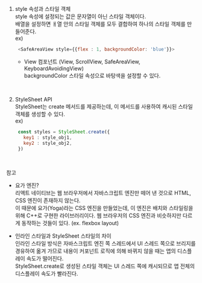 
1. style 속성과 스타일 객체  
   style 속성에 설정되는 값은 문자열이 아닌 스타일 객체이다.  
   배열을 설정하면 ㅐ열 안의 스타일 객체를 모두 결합하여 하나의 스타일 객체를 만들어준다.  
   ex)
   ```javascript
    <SafeAreaView style={{flex : 1, backgroundColor: 'blue'}}>
   ```
   
   - View 컴포넌트 (View, ScrollView, SafeAreaView, KeyboardAvoidingView)  
     backgroundColor 스타일 속성으로 바탕색을 설정할 수 있다.   
<br/> 

2. StyleSheet API    
   StyleSheet는 create 메서드를 제공하는데, 이 메서드를 사용하여 캐시된 스타일 객체를 생성할 수 있다.    
   ex)   
   ```javascript
    const styles = StyleSheet.create({
      key1 : style_obj1,
      key2 : style_obj2,
    })
   ```  
<br/>    
    
참고   
- 요가 엔진?   
  리액트 네이티브는 웹 브라우저에서 자바스크립트 엔진만 떼어 낸 것으로 HTML, CSS 엔진이 존재하지 않는다.  
  이 때문에 요가(Yoga)라는 CSS 엔진을 만들었는데, 이 엔진은 배치와 스타일링을 위해 C++로 구현한 라이브러리이다.
  웹 브라우저의 CSS 엔진과 비슷하지만 다르게 동작하는 것들이 있다. (ex. flexbox layout)

- 인라인 스타일과 StyleSheet 스타일의 차이  
  인라인 스타일 방식은 자바스크립트 엔진 쪽 스레드에서 UI 스레드 쪽으로 브리지를 경유하여 옮겨 가므로 내용이 커포넌트 로직에 의해 바뀌지 않을 때는 앱의 디스플레이 속도가 떨어진다.  
  StyleSheet.create로 생성된 스타일 객체는 UI 스레드 쪽에 캐시되므로 앱 전체의 디스플레이 속도가 빨라진다.  
